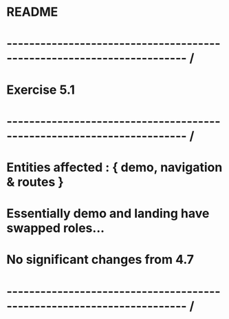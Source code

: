 # README
# ---------------------------------------------------------------------- /
# Exercise 5.1
# ---------------------------------------------------------------------- /
#   Entities affected : { demo, navigation & routes }
#   Essentially demo and landing have swapped roles...
#   No significant changes from 4.7
# ---------------------------------------------------------------------- /
